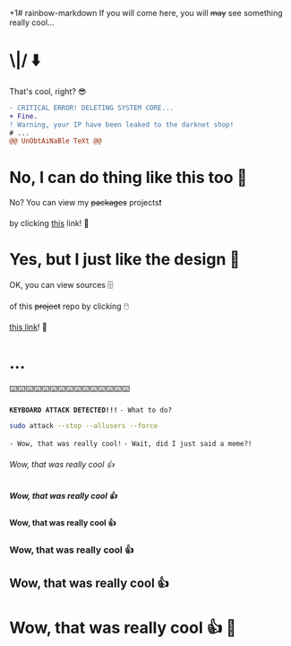 +1# rainbow-markdown
If you will come here, you will ~~may~~ see something really cool...
# \\|/ ⬇️
That's cool, right? 😎
```diff
- CRITICAL ERROR! DELETING SYSTEM CORE...
+ Fine.
! Warning, your IP have been leaked to the darknet shop!
# ...
@@ UnObtAiNaBle TeXt @@
```
# No, I can do thing like this too 🤭
No? You can view my ~~packages~~ projects❗

by clicking [this](https://github.com/vbproger?tab=repositories) link! 🔗
# Yes, but I just like the design 🌃
OK, you can view sources 🗄️

of this ~~project~~ repo by clicking 🖱️

[this link](https://raw.githubusercontent.com/VBPROGER/rainbow-markdown/main/README.md)! 🔗
# ...
⌨️⌨️⌨️⌨️⌨️⌨️⌨️⌨️⌨️⌨️⌨️⌨️⌨️⌨️⌨️

**`KEYBOARD ATTACK DETECTED!!!`**
`- What to do?`
```bash
sudo attack --stop --allusers --force
```
`- Wow, that was really cool!`
`- Wait, did I just said a meme?!`
###### Wow, that was really cool 👍
##### Wow, that was really cool 👍
#### Wow, that was really cool 👍
### Wow, that was really cool 👍
## Wow, that was really cool 👍
# Wow, that was really cool 👍 🤯
